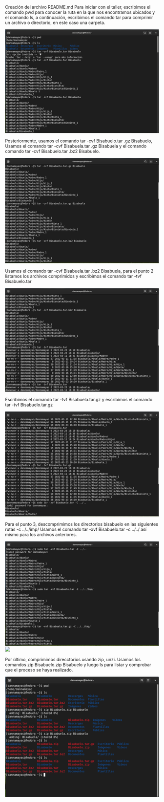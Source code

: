 Creación del archivo README.md
Para iniciar con el taller, escribimos el comando pwd para conocer la ruta en la que nos encontramos ubicados y el comando ls, a continuación, escribimos el comando tar para comprimir un archivo o directorio, en este caso una carpeta. 

<img src= "https://github.com/dannamayac/AdministracionSOLINUX-G1N/blob/main/InfraestructuraComputacional/Seguimiento/3/Fedora%2064-bit-2022-03-23-16-46-02.png" style="max-width:100%;">

Posteriormente, usamos el comando tar  -cvf Bisabuelo.tar .gz Bisabuelo, Usamos el comando tar  -cvf Bisabuela.tar .gz Bisabuela y el comando comando tar  -cvf Bisabuelo.tar .bz2 Bisabuelo. 

<img src= "https://github.com/dannamayac/AdministracionSOLINUX-G1N/blob/main/InfraestructuraComputacional/Seguimiento/3/Fedora%2064-bit-2022-03-23-16-46-21.png" style="max-width:100%;">

Usamos el comando tar  -cvf Bisabuela.tar .bz2 Bisabuela, para el punto 2 listamos los archivos comprimidos y escribimos el comando tar -tvf Bisabuelo.tar

<img src= "https://github.com/dannamayac/AdministracionSOLINUX-G1N/blob/main/InfraestructuraComputacional/Seguimiento/3/Fedora%2064-bit-2022-03-23-16-46-35.png" style="max-width:100%;">

Escribimos el comando tar -tvf Bisabuela.tar.gz y escribimos el comando tar -tvf Bisabuelo.tar.gz

<img src= "https://github.com/dannamayac/AdministracionSOLINUX-G1N/blob/main/InfraestructuraComputacional/Seguimiento/3/Fedora%2064-bit-2022-03-23-16-46-49.png" style="max-width:100%;">

Para el punto 3, descomprimimos los directorios bisabuelo en las siguientes rutas -c ../../imp/
Usamos el comando tar -xvf Bisabuelo.tar -c ../../ así mismo para los archivos anteriores.

<img src= "https://github.com/dannamayac/AdministracionSOLINUX-G1N/blob/main/InfraestructuraComputacional/Seguimiento/3/Fedora%2064-bit-2022-03-23-16-47-01.png" style="max-width:100%;">
<img src= "https://github.com/dannamayac/AdministracionSOLINUX-G1N/blob/main/InfraestructuraComputacional/Seguimiento/3/Fedora%2064-bit-2022-03-23-16-47-15.pngg" style="max-width:100%;">

Por último, comprimimos direcctorios usando zip, unzi. Usamos los comandos zip Bisabuelo.zip Bisabuelo y luego ls para listar  y comprobar que el proceso se haya realizado.

<img src= "https://github.com/dannamayac/AdministracionSOLINUX-G1N/blob/main/InfraestructuraComputacional/Seguimiento/3/Fedora%2064-bit-2022-03-23-16-52-06.png" style="max-width:100%;">
